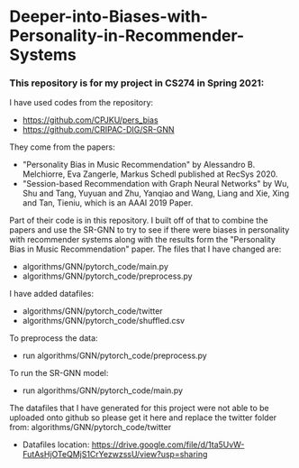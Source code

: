 # Deeper-into-Biases-with-Personality-in-Recommender-Systems
### This repository is for my project in CS274 in Spring 2021:

I have used codes from the repository:

  - https://github.com/CPJKU/pers_bias
  - https://github.com/CRIPAC-DIG/SR-GNN

They come from the papers:

- "Personality Bias in Music Recommendation" by Alessandro B. Melchiorre, Eva Zangerle, Markus Schedl published at RecSys 2020.
- "Session-based Recommendation with Graph Neural Networks" by Wu, Shu and Tang, Yuyuan and Zhu, Yanqiao and Wang, Liang and Xie, Xing and Tan, Tieniu, which is an AAAI 2019 Paper.

Part of their code is in this repository. I built off of that to combine the papers and use the SR-GNN to try to see if there were biases in personality with recommender systems along with the results form the "Personality Bias in Music Recommendation" paper. The files that I have changed are: 
- algorithms/GNN/pytorch\_code/main.py
- algorithms/GNN/pytorch\_code/preprocess.py

I have added datafiles:
- algorithms/GNN/pytorch\_code/twitter
- algorithms/GNN/pytorch\_code/shuffled.csv

To preprocess the data:
- run algorithms/GNN/pytorch\_code/preprocess.py

To run the SR-GNN model:
- run algorithms/GNN/pytorch\_code/main.py

The datafiles that I have generated for this project were not able to be uploaded onto github so please get it here and replace the twitter folder from:  algorithms/GNN/pytorch\_code/twitter
- Datafiles location: https://drive.google.com/file/d/1ta5UvW-FutAsHjOTeQMjS1CrYezwzssU/view?usp=sharing
